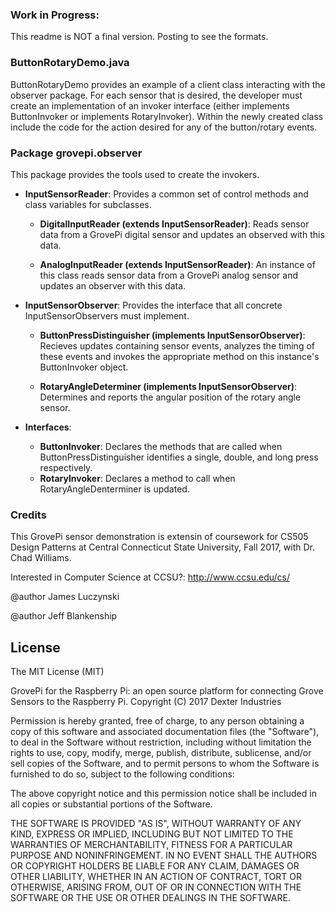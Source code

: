 

### Work in Progress:  
This readme is NOT a final version.  Posting to see the formats.

### ButtonRotaryDemo.java

ButtonRotaryDemo provides an example of a client class interacting with the observer package.  For each sensor that is desired,
the developer must create an implementation of an invoker interface (either implements ButtonInvoker or implements RotaryInvoker).
Within the newly created class include the code for the action desired for any of the button/rotary events.




### Package grovepi.observer

This package provides the tools used to create the invokers.  
* **InputSensorReader**: Provides a common set of control methods and class variables for subclasses.

  * **DigitalInputReader (extends InputSensorReader)**: Reads sensor data from a GrovePi digital sensor and updates an observed with this data.

  * **AnalogInputReader (extends InputSensorReader)**:  An instance of this class reads sensor data from a GrovePi analog sensor and updates an observer with this data.

* **InputSensorObserver**: Provides the interface that all concrete InputSensorObservers must implement.

  * **ButtonPressDistinguisher (implements InputSensorObserver)**: Recieves updates containing sensor events, analyzes the timing of these events and invokes the appropriate method on this instance's ButtonInvoker object.

  * **RotaryAngleDeterminer (implements InputSensorObserver)**: Determines and reports the angular position of the rotary angle sensor.  
* **Interfaces**:
  * **ButtonInvoker**: Declares the methods that are called when ButtonPressDistinguisher identifies a single, double, and long press respectively.
  * **RotaryInvoker**: Declares a method to call when RotaryAngleDenterminer is updated.


### Credits

This GrovePi sensor demonstration is extensin of coursework for CS505 Design Patterns at Central Connecticut State University,
Fall 2017, with Dr. Chad Williams.

Interested in Computer Science at CCSU?:  http://www.ccsu.edu/cs/

@author James Luczynski

@author Jeff Blankenship

## License

The MIT License (MIT)

GrovePi for the Raspberry Pi: an open source platform for connecting Grove Sensors to the Raspberry Pi.
Copyright (C) 2017  Dexter Industries

Permission is hereby granted, free of charge, to any person obtaining a copy
of this software and associated documentation files (the "Software"), to deal
in the Software without restriction, including without limitation the rights
to use, copy, modify, merge, publish, distribute, sublicense, and/or sell
copies of the Software, and to permit persons to whom the Software is
furnished to do so, subject to the following conditions:

The above copyright notice and this permission notice shall be included in
all copies or substantial portions of the Software.

THE SOFTWARE IS PROVIDED "AS IS", WITHOUT WARRANTY OF ANY KIND, EXPRESS OR
IMPLIED, INCLUDING BUT NOT LIMITED TO THE WARRANTIES OF MERCHANTABILITY,
FITNESS FOR A PARTICULAR PURPOSE AND NONINFRINGEMENT. IN NO EVENT SHALL THE
AUTHORS OR COPYRIGHT HOLDERS BE LIABLE FOR ANY CLAIM, DAMAGES OR OTHER
LIABILITY, WHETHER IN AN ACTION OF CONTRACT, TORT OR OTHERWISE, ARISING FROM,
OUT OF OR IN CONNECTION WITH THE SOFTWARE OR THE USE OR OTHER DEALINGS IN
THE SOFTWARE.
